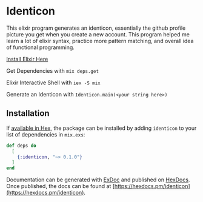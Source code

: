# Identicon

This elixir program generates an identicon, essentially the github profile picture you get when you create a new account.
This program helped me learn a lot of elixir syntax, practice more pattern matching, and overall idea of functional programming.

[Install Elixir Here](https://elixir-lang.org/install.html)

Get Dependencies with `mix deps.get`

Elixir Interactive Shell with `iex -S mix`

Generate an Identicon with `Identicon.main(<your string here>)`

## Installation

If [available in Hex](https://hex.pm/docs/publish), the package can be installed
by adding `identicon` to your list of dependencies in `mix.exs`:

```elixir
def deps do
  [
    {:identicon, "~> 0.1.0"}
  ]
end
```

Documentation can be generated with [ExDoc](https://github.com/elixir-lang/ex_doc)
and published on [HexDocs](https://hexdocs.pm). Once published, the docs can
be found at [https://hexdocs.pm/identicon](https://hexdocs.pm/identicon).

